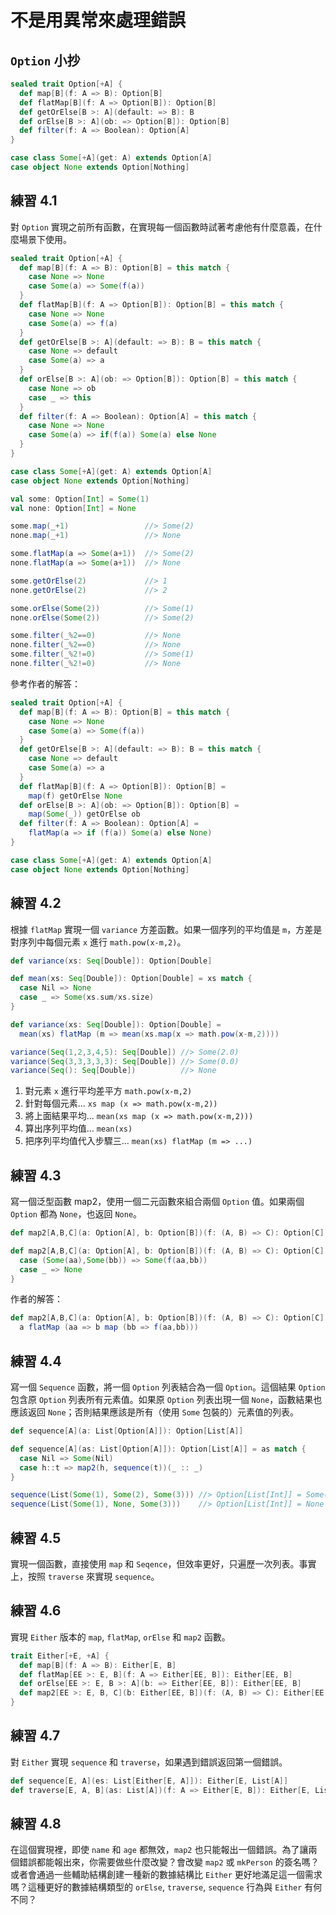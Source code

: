 # 不是用異常來處理錯誤

## `Option` 小抄
```scala
sealed trait Option[+A] {
  def map[B](f: A => B): Option[B]
  def flatMap[B](f: A => Option[B]): Option[B]
  def getOrElse[B >: A](default: => B): B
  def orElse[B >: A](ob: => Option[B]): Option[B]
  def filter(f: A => Boolean): Option[A]
}

case class Some[+A](get: A) extends Option[A]
case object None extends Option[Nothing]
```

## 練習 4.1
對 `Option` 實現之前所有函數，在實現每一個函數時試著考慮他有什麼意義，在什麼場景下使用。

```scala
sealed trait Option[+A] {
  def map[B](f: A => B): Option[B] = this match {
    case None => None
    case Some(a) => Some(f(a))
  }
  def flatMap[B](f: A => Option[B]): Option[B] = this match {
    case None => None
    case Some(a) => f(a)
  }
  def getOrElse[B >: A](default: => B): B = this match {
    case None => default
    case Some(a) => a
  }
  def orElse[B >: A](ob: => Option[B]): Option[B] = this match {
    case None => ob
    case _ => this
  }
  def filter(f: A => Boolean): Option[A] = this match {
    case None => None
    case Some(a) => if(f(a)) Some(a) else None
  }
}

case class Some[+A](get: A) extends Option[A]
case object None extends Option[Nothing]
```
```scala
val some: Option[Int] = Some(1)
val none: Option[Int] = None

some.map(_+1)                 //> Some(2)
none.map(_+1)                 //> None

some.flatMap(a => Some(a+1))  //> Some(2)
none.flatMap(a => Some(a+1))  //> None

some.getOrElse(2)             //> 1
none.getOrElse(2)             //> 2

some.orElse(Some(2))          //> Some(1)
none.orElse(Some(2))          //> Some(2)

some.filter(_%2==0)           //> None
none.filter(_%2==0)           //> None
some.filter(_%2!=0)           //> Some(1)
none.filter(_%2!=0)           //> None
```

參考作者的解答：
```scala
sealed trait Option[+A] {
  def map[B](f: A => B): Option[B] = this match {
    case None => None
    case Some(a) => Some(f(a))
  }
  def getOrElse[B >: A](default: => B): B = this match {
    case None => default
    case Some(a) => a
  }
  def flatMap[B](f: A => Option[B]): Option[B] =
    map(f) getOrElse None
  def orElse[B >: A](ob: => Option[B]): Option[B] = 
    map(Some(_)) getOrElse ob
  def filter(f: A => Boolean): Option[A] =
    flatMap(a => if (f(a)) Some(a) else None)
}

case class Some[+A](get: A) extends Option[A]
case object None extends Option[Nothing]
```

## 練習 4.2
根據 `flatMap` 實現一個 `variance` 方差函數。如果一個序列的平均值是 `m`，方差是對序列中每個元素 `x` 進行 `math.pow(x-m,2)`。
```scala
def variance(xs: Seq[Double]): Option[Double]
```

```scala
def mean(xs: Seq[Double]): Option[Double] = xs match {
  case Nil => None
  case _ => Some(xs.sum/xs.size)
}

def variance(xs: Seq[Double]): Option[Double] =
  mean(xs) flatMap (m => mean(xs.map(x => math.pow(x-m,2))))

variance(Seq(1,2,3,4,5): Seq[Double]) //> Some(2.0)
variance(Seq(3,3,3,3,3): Seq[Double]) //> Some(0.0)
variance(Seq(): Seq[Double])          //> None
```
1. 對元素 `x` 進行平均差平方 `math.pow(x-m,2)`
2. 針對每個元素... `xs map (x => math.pow(x-m,2))`
3. 將上面結果平均... `mean(xs map (x => math.pow(x-m,2)))`
4. 算出序列平均值... `mean(xs)`
5. 把序列平均值代入步驟三... `mean(xs) flatMap (m => ...)`

## 練習 4.3
寫一個泛型函數 map2，使用一個二元函數來組合兩個 `Option` 值。如果兩個 `Option` 都為 `None`，也返回 `None`。
```scala
def map2[A,B,C](a: Option[A], b: Option[B])(f: (A, B) => C): Option[C]
```

```scala
def map2[A,B,C](a: Option[A], b: Option[B])(f: (A, B) => C): Option[C] = (a,b) match {
  case (Some(aa),Some(bb)) => Some(f(aa,bb))
  case _ => None
}
```

作者的解答：
```scala
def map2[A,B,C](a: Option[A], b: Option[B])(f: (A, B) => C): Option[C] =
  a flatMap (aa => b map (bb => f(aa,bb)))
```

## 練習 4.4
寫一個 `Sequence` 函數，將一個 `Option` 列表結合為一個 `Option`。這個結果 `Option` 包含原 `Option` 列表所有元素值。如果原 `Option` 列表出現一個 `None`，函數結果也應該返回 `None`；否則結果應該是所有（使用 `Some` 包裝的）元素值的列表。
```scala
def sequence[A](a: List[Option[A]]): Option[List[A]]
```
```scala
def sequence[A](as: List[Option[A]]): Option[List[A]] = as match {
  case Nil => Some(Nil)
  case h::t => map2(h, sequence(t))(_ :: _)
}

sequence(List(Some(1), Some(2), Some(3))) //> Option[List[Int]] = Some(List(1, 2, 3))
sequence(List(Some(1), None, Some(3)))    //> Option[List[Int]] = None
```

## 練習 4.5
實現一個函數，直接使用 `map` 和 `Seqence`，但效率更好，只遍歷一次列表。事實上，按照 `traverse` 來實現 `sequence`。

## 練習 4.6
實現 `Either` 版本的 `map`, `flatMap`, `orElse` 和 `map2` 函數。
```scala
trait Either[+E, +A] {
  def map[B](f: A => B): Either[E, B]
  def flatMap[EE >: E, B](f: A => Either[EE, B]): Either[EE, B]
  def orElse[EE >: E, B >: A](b: => Either[EE, B]): Either[EE, B]
  def map2[EE >: E, B, C](b: Either[EE, B])(f: (A, B) => C): Either[EE, C]
}
```

## 練習 4.7
對 `Either` 實現 `sequence` 和 `traverse`，如果遇到錯誤返回第一個錯誤。
```scala
def sequence[E, A](es: List[Either[E, A]]): Either[E, List[A]]
def traverse[E, A, B](as: List[A])(f: A => Either[E, B]): Either[E, List[B])
```

## 練習 4.8
在這個實現裡，即使 `name` 和 `age` 都無效，`map2` 也只能報出一個錯誤。為了讓兩個錯誤都能報出來，你需要做些什麼改變？會改變 `map2` 或 `mkPerson` 的簽名嗎？或者會通過一些輔助結構創建一種新的數據結構比 `Either` 更好地滿足這一個需求嗎？這種更好的數據結構類型的 `orElse`, `traverse`, `sequence` 行為與 `Either` 有何不同？
